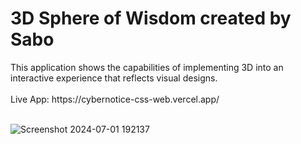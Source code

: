 <h1>3D Sphere of Wisdom created by Sabo</h1>
This application shows the capabilities of implementing 3D into an interactive experience that reflects visual designs.
<br>
<br>
Live App: https://cybernotice-css-web.vercel.app/
<br>
<br>

![Screenshot 2024-07-01 192137](https://github.com/JDsabo/sphereofwisdom-javascript-app/assets/82731778/b0454d86-54c9-4f15-b9c2-daa8d2b20034)
